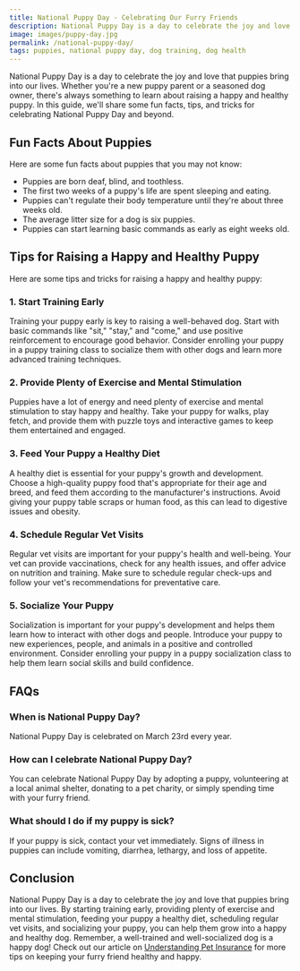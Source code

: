 ```yaml
---
title: National Puppy Day - Celebrating Our Furry Friends
description: National Puppy Day is a day to celebrate the joy and love that puppies bring into our lives. In this guide, we'll share some fun facts, tips, and tricks for raising a happy and healthy puppy.
image: images/puppy-day.jpg
permalink: /national-puppy-day/
tags: puppies, national puppy day, dog training, dog health
---
```


National Puppy Day is a day to celebrate the joy and love that puppies bring into our lives. Whether you're a new puppy parent or a seasoned dog owner, there's always something to learn about raising a happy and healthy puppy. In this guide, we'll share some fun facts, tips, and tricks for celebrating National Puppy Day and beyond.

## Fun Facts About Puppies

Here are some fun facts about puppies that you may not know:

- Puppies are born deaf, blind, and toothless.
- The first two weeks of a puppy's life are spent sleeping and eating.
- Puppies can't regulate their body temperature until they're about three weeks old.
- The average litter size for a dog is six puppies.
- Puppies can start learning basic commands as early as eight weeks old.

## Tips for Raising a Happy and Healthy Puppy

Here are some tips and tricks for raising a happy and healthy puppy:

### 1. Start Training Early

Training your puppy early is key to raising a well-behaved dog. Start with basic commands like "sit," "stay," and "come," and use positive reinforcement to encourage good behavior. Consider enrolling your puppy in a puppy training class to socialize them with other dogs and learn more advanced training techniques.

### 2. Provide Plenty of Exercise and Mental Stimulation

Puppies have a lot of energy and need plenty of exercise and mental stimulation to stay happy and healthy. Take your puppy for walks, play fetch, and provide them with puzzle toys and interactive games to keep them entertained and engaged.

### 3. Feed Your Puppy a Healthy Diet

A healthy diet is essential for your puppy's growth and development. Choose a high-quality puppy food that's appropriate for their age and breed, and feed them according to the manufacturer's instructions. Avoid giving your puppy table scraps or human food, as this can lead to digestive issues and obesity.

### 4. Schedule Regular Vet Visits

Regular vet visits are important for your puppy's health and well-being. Your vet can provide vaccinations, check for any health issues, and offer advice on nutrition and training. Make sure to schedule regular check-ups and follow your vet's recommendations for preventative care.

### 5. Socialize Your Puppy

Socialization is important for your puppy's development and helps them learn how to interact with other dogs and people. Introduce your puppy to new experiences, people, and animals in a positive and controlled environment. Consider enrolling your puppy in a puppy socialization class to help them learn social skills and build confidence.

## FAQs

### When is National Puppy Day?

National Puppy Day is celebrated on March 23rd every year.

### How can I celebrate National Puppy Day?

You can celebrate National Puppy Day by adopting a puppy, volunteering at a local animal shelter, donating to a pet charity, or simply spending time with your furry friend.

### What should I do if my puppy is sick?

If your puppy is sick, contact your vet immediately. Signs of illness in puppies can include vomiting, diarrhea, lethargy, and loss of appetite.

## Conclusion

National Puppy Day is a day to celebrate the joy and love that puppies bring into our lives. By starting training early, providing plenty of exercise and mental stimulation, feeding your puppy a healthy diet, scheduling regular vet visits, and socializing your puppy, you can help them grow into a happy and healthy dog. Remember, a well-trained and well-socialized dog is a happy dog! Check out our article on [Understanding Pet Insurance](https://forpetswithlove.com/understanding-pet-insurance/) for more tips on keeping your furry friend healthy and happy.